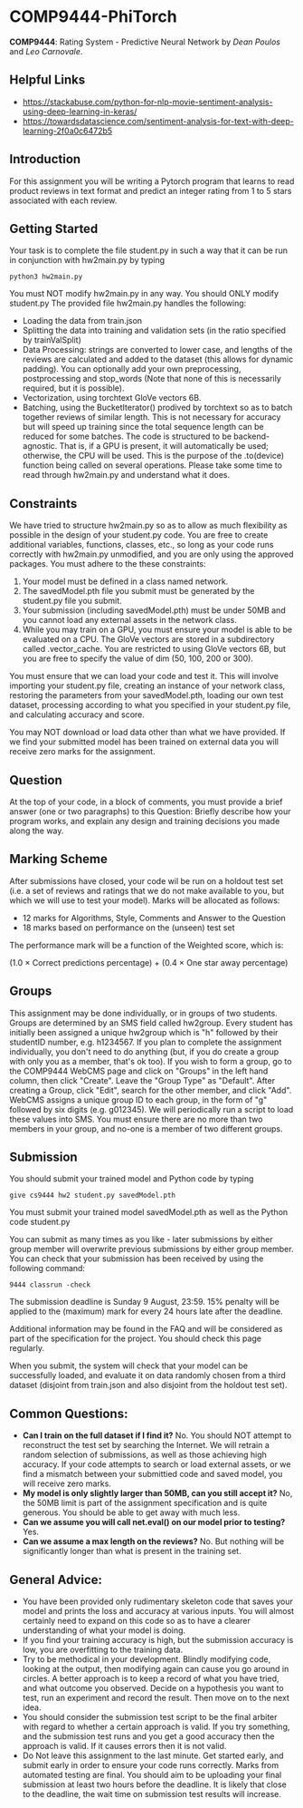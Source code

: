 # COMP9444-PhiTorch
**COMP9444**: Rating System - Predictive Neural Network by *Dean Poulos* and *Leo Carnovale*.

## Helpful Links
 - https://stackabuse.com/python-for-nlp-movie-sentiment-analysis-using-deep-learning-in-keras/
 - https://towardsdatascience.com/sentiment-analysis-for-text-with-deep-learning-2f0a0c6472b5

## Introduction
For this assignment you will be writing a Pytorch program that learns to read product reviews in text format and predict an integer rating from 1 to 5 stars associated with each review. 

## Getting Started
Your task is to complete the file student.py in such a way that it can be run in conjunction with hw2main.py by typing 

`python3 hw2main.py`

You must NOT modify hw2main.py in any way. You should ONLY modify student.py
The provided file hw2main.py handles the following:
 - Loading the data from train.json
 - Splitting the data into training and validation sets (in the ratio specified by trainValSplit)
 - Data Processing: strings are converted to lower case, and lengths of the reviews are calculated and added to the dataset (this allows for dynamic padding). You can optionally add your own preprocessing, postprocessing and stop_words (Note that none of this is necessarily required, but it is possible).
 - Vectorization, using torchtext GloVe vectors 6B.
 - Batching, using the BucketIterator() prodived by torchtext so as to batch together reviews of similar length. This is not necessary for accuracy but will speed up training since the total sequence length can be reduced for some batches.
The code is structured to be backend-agnostic. That is, if a GPU is present, it will automatically be used; otherwise, the CPU will be used. This is the purpose of the .to(device) function being called on several operations.
Please take some time to read through hw2main.py and understand what it does.

## Constraints
We have tried to structure hw2main.py so as to allow as much flexibility as possible in the design of your student.py code. You are free to create additional variables, functions, classes, etc., so long as your code runs correctly with hw2main.py unmodified, and you are only using the approved packages. You must adhere to the these constraints:
 1. Your model must be defined in a class named network.
 2. The savedModel.pth file you submit must be generated by the student.py file you submit.
 3. Your submission (including savedModel.pth) must be under 50MB and you cannot load any external assets in the network class.
 4. While you may train on a GPU, you must ensure your model is able to be evaluated on a CPU.
The GloVe vectors are stored in a subdirectory called .vector_cache. You are restricted to using GloVe vectors 6B, but you are free to specify the value of dim (50, 100, 200 or 300).

You must ensure that we can load your code and test it. This will involve importing your student.py file, creating an instance of your network class, restoring the parameters from your savedModel.pth, loading our own test dataset, processing according to what you specified in your student.py file, and calculating accuracy and score.

You may NOT download or load data other than what we have provided. If we find your submitted model has been trained on external data you will receive zero marks for the assignment.

## Question
At the top of your code, in a block of comments, you must provide a brief answer (one or two paragraphs) to this Question:
Briefly describe how your program works, and explain any design and training decisions you made along the way.

## Marking Scheme
After submissions have closed, your code wil be run on a holdout test set (i.e. a set of reviews and ratings that we do not make available to you, but which we will use to test your model). Marks will be allocated as follows:
 - 12 marks for Algorithms, Style, Comments and Answer to the Question
 - 18 marks based on performance on the (unseen) test set

The performance mark will be a function of the Weighted score, which is:

(1.0 × Correct predictions percentage) + (0.4 × One star away percentage)

## Groups
This assignment may be done individually, or in groups of two students. Groups are determined by an SMS field called hw2group. Every student has initially been assigned a unique hw2group which is "h" followed by their studentID number, e.g. h1234567. If you plan to complete the assignment individually, you don't need to do anything (but, if you do create a group with only you as a member, that's ok too). If you wish to form a group, go to the COMP9444 WebCMS page and click on "Groups" in the left hand column, then click "Create". Leave the "Group Type" as "Default". After creating a Group, click "Edit", search for the other member, and click "Add". WebCMS assigns a unique group ID to each group, in the form of "g" followed by six digits (e.g. g012345). We will periodically run a script to load these values into SMS. You must ensure there are no more than two members in your group, and no-one is a member of two different groups.

## Submission
You should submit your trained model and Python code by typing

`give cs9444 hw2 student.py savedModel.pth`

You must submit your trained model savedModel.pth as well as the Python code student.py

You can submit as many times as you like - later submissions by either group member will overwrite previous submissions by either group member. You can check that your submission has been received by using the following command:

`9444 classrun -check`

The submission deadline is Sunday 9 August, 23:59. 15% penalty will be applied to the (maximum) mark for every 24 hours late after the deadline.

Additional information may be found in the FAQ and will be considered as part of the specification for the project. You should check this page regularly.

When you submit, the system will check that your model can be successfully loaded, and evaluate it on data randomly chosen from a third dataset (disjoint from train.json and also disjoint from the holdout test set).

## Common Questions:
 - **Can I train on the full dataset if I find it?** No. You should NOT attempt to reconstruct the test set by searching the Internet. We will retrain a random selection of submissions, as well as those achieving high accuracy. If your code attempts to search or load external assets, or we find a mismatch between your submittied code and saved model, you will receive zero marks.
 - **My model is only slightly larger than 50MB, can you still accept it?** No, the 50MB limit is part of the assignment specification and is quite generous. You should be able to get away with much less.
 - **Can we assume you will call net.eval() on our model prior to testing?** Yes.
 - **Can we assume a max length on the reviews?** No. But nothing will be significantly longer than what is present in the training set.

## General Advice:
 - You have been provided only rudimentary skeleton code that saves your model and prints the loss and accuracy at various inputs. You will almost certainly need to expand on this code so as to have a clearer understanding of what your model is doing.
 - If you find your training accuracy is high, but the submission accuracy is low, you are overfitting to the training data.
 - Try to be methodical in your development. Blindly modifying code, looking at the output, then modifying again can cause you go around in circles. A better approach is to keep a record of what you have tried, and what outcome you observed. Decide on a hypothesis you want to test, run an experiment and record the result. Then move on to the next idea.
 - You should consider the submission test script to be the final arbiter with regard to whether a certain approach is valid. If you try something, and the submission test runs and you get a good accuracy then the approach is valid. If it causes errors then it is not valid.
 - Do Not leave this assignment to the last minute. Get started early, and submit early in order to ensure your code runs correctly. Marks from automated testing are final. You should aim to be uploading your final submission at least two hours before the deadline. It is likely that close to the deadline, the wait time on submission test results will increase.
